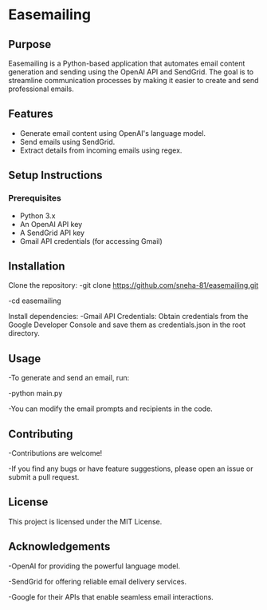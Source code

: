# Easemailing

## Purpose
Easemailing is a Python-based application that automates email content generation and sending using the OpenAI API and SendGrid. The goal is to streamline communication processes by making it easier to create and send professional emails.

## Features
- Generate email content using OpenAI's language model.
- Send emails using SendGrid.
- Extract details from incoming emails using regex.

## Setup Instructions

### Prerequisites
- Python 3.x
- An OpenAI API key
- A SendGrid API key
- Gmail API credentials (for accessing Gmail)

## Installation

Clone the repository:
-git clone https://github.com/sneha-81/easemailing.git

-cd easemailing

Install dependencies:
-Gmail API Credentials: Obtain credentials from the Google Developer Console and save them as credentials.json in the root directory.

## Usage
-To generate and send an email, run:

-python main.py

-You can modify the email prompts and recipients in the code.

## Contributing
-Contributions are welcome! 

-If you find any bugs or have feature suggestions, please open an issue or submit a pull request.

## License
This project is licensed under the MIT License.

## Acknowledgements
-OpenAI for providing the powerful language model.

-SendGrid for offering reliable email delivery services.

-Google for their APIs that enable seamless email interactions.
